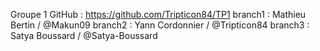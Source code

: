 Groupe 1
GitHub : https://github.com/Tripticon84/TP1
branch1 : Mathieu Bertin / @Makun09
branch2 : Yann Cordonnier / @Tripticon84
branch3 : Satya Boussard / @Satya-Boussard
